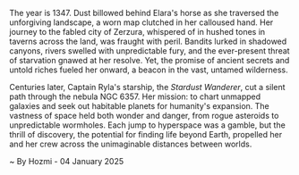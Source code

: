 
The year is 1347.  Dust billowed behind Elara's horse as she traversed the unforgiving landscape, a worn map clutched in her calloused hand.  Her journey to the fabled city of Zerzura, whispered of in hushed tones in taverns across the land, was fraught with peril.  Bandits lurked in shadowed canyons, rivers swelled with unpredictable fury, and the ever-present threat of starvation gnawed at her resolve.  Yet, the promise of ancient secrets and untold riches fueled her onward, a beacon in the vast, untamed wilderness.

Centuries later, Captain Ryla's starship, the *Stardust Wanderer*, cut a silent path through the nebula NGC 6357. Her mission: to chart unmapped galaxies and seek out habitable planets for humanity's expansion.  The vastness of space held both wonder and danger, from rogue asteroids to unpredictable wormholes.  Each jump to hyperspace was a gamble, but the thrill of discovery, the potential for finding life beyond Earth, propelled her and her crew across the unimaginable distances between worlds.

~ By Hozmi - 04 January 2025

